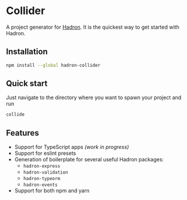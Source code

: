 # Collider

A project generator for [Hadron](http://hadron.pro). It is the quickest way to get started with Hadron.

## Installation

```sh
npm install --global hadron-collider
```

## Quick start

Just navigate to the directory where you want to spawn your project and run

```sh
collide
```

## Features

- Support for TypeScript apps *(work in progress)*
- Support for eslint presets
- Generation of boilerplate for several useful Hadron packages:
  - `hadron-express`
  - `hadron-validation`
  - `hadron-typeorm`
  - `hadron-events`
- Support for both npm and yarn
